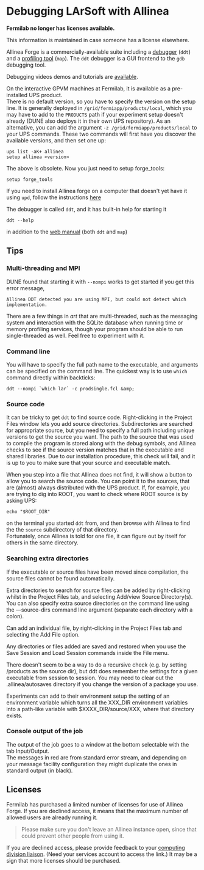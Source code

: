 

# Debugging LArSoft with Allinea

**Fermilab no longer has licenses available.**

This information is maintained in case someone has a license elsewhere.

Allinea Forge is a commercially-available suite including a [debugger](https://www.allinea.com/sites/default/files/uploads/Datasheets/allinea_ddt.pdf) (`ddt`) and a [profiling tool](https://www.allinea.com/products/map/features) (`map`). The `ddt` debugger is a GUI frontend to the `gdb` debugging tool.


Debugging videos demos and tutorials are [available](https://www.allinea.com/debugger-videos).

On the interactive GPVM machines at Fermilab, it is available as a pre-installed UPS product.  
There is no default version, so you have to specify the version on the setup line. It is generally deployed in `/grid/fermiapp/products/local`, which you may have to add to the `PRODUCTS` path if your experiment setup doesn't already (DUNE also deploys it in their own UPS repository). As an alternative, you can add the argument `-z /grid/fermiapp/products/local` to your UPS commands. These two commands will first have you discover the available versions, and then set one up:

    ups list -aK+ allinea
    setup allinea <version>

  
The above is obsolete. Now you just need to setup forge_tools:

    setup forge_tools

  
If you need to install Allinea forge on a computer that doesn't yet have it using `upd`, follow the instructions [here](https://cdcvs.fnal.gov/redmine/projects/art/wiki/Getting_started_with_Allinea_MAP_and_DDT)

The debugger is called `ddt`, and it has built-in help for starting it

    ddt --help

  
in addition to the [web manual](https://www.allinea.com/user-guide/forge/userguide.html) (both `ddt` and `map`)

## Tips

### Multi-threading and MPI

DUNE found that starting it with `--nompi` works to get started if you get this error message,

    Allinea DDT detected you are using MPI, but could not detect which implementation.

There are a few things in *art* that are multi-threaded, such as the messaging system and interaction with the SQLite database when running time or memory profiling services, though your program should be able to run single-threaded as well. Feel free to experiment with it.

### Command line

You will have to specify the full path name to the executable, and arguments can be specified on the command line. The quickest way is to use `which` command directly within backticks:

    ddt --nompi `which lar` -c prodsingle.fcl &amp;

### Source code

It can be tricky to get `ddt` to find source code. Right-clicking in the Project Files window lets you add source directories. Subdirectories are searched for appropriate source, but you need to specify a full path including unique versions to get the source you want. The path to the source that was used to compile the program is stored along with the debug symbols, and Allinea checks to see if the source version matches that in the executable and shared libraries. Due to our installation procedure, this check will fail, and it is up to you to make sure that your source and executable match.

When you step into a file that Allinea does not find, it will show a button to allow you to search the source code. You can point it to the sources, that are (almost) always distributed with the UPS product. If, for example, you are trying to dig into ROOT, you want to check where ROOT source is by asking UPS:

    echo "$ROOT_DIR"

  
on the terminal you started `ddt` from, and then browse with Allinea to find the the `source` subdirectory of that directory.  
Fortunately, once Allinea is told for one file, it can figure out by itself for others in the same directory.

### Searching extra directories

If the executable or source files have been moved since compilation, the source files cannot be found automatically.

Extra directories to search for source files can be added by right-clicking whilst in the Project Files tab, and selecting Add/view Source Directory(s). You can also specify extra source directories on the command line using the —source-dirs command line argument (separate each directory with a colon).

Can add an individual file, by right-clicking in the Project Files tab and selecting the Add File option.

Any directories or files added are saved and restored when you use the Save Session and Load Session commands inside the File menu.

There doesn't seem to be a way to do a recursive check (e.g. by setting /products as the source dir), but ddt does remember the settings for a given executable from session to session. You may need to clear out the .allinea/autosaves directory if you change the version of a package you use.

Experiments can add to their environment setup the setting of an environment variable which turns all the XXX_DIR environment variables into a path-like variable with $XXXX_DIR/source/XXX, where that directory exists.

### Console output of the job

The output of the job goes to a window at the bottom selectable with the tab Input/Output.  
The messages in red are from standard error stream, and depending on your message facility configuration they might duplicate the ones in standard output (in black).

## Licenses

Fermilab has purchased a limited number of licenses for use of Allinea Forge. If you are declined access, it means that the maximum number of allowed users are already running it.

> Please make sure you don't leave an Allinea instance open, since that could prevent other people from using it.

If you are declined access, please provide feedback to your [computing division liaison](https://fermipoint.fnal.gov/organization/cs/scd/Lists/Experiment%20and%20Scientific%20Collaboration%20Liaison%20Li/AllItems.aspx). (Need your services account to access the link.) It may be a sign that more licenses should be purchased.
